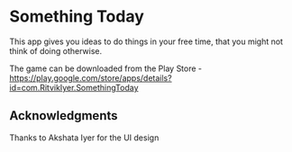# Something Today
This app gives you ideas to do things in your free time, that you might not think of doing otherwise.

The game can be downloaded from the Play Store  - https://play.google.com/store/apps/details?id=com.RitvikIyer.SomethingToday

## Acknowledgments
Thanks to Akshata Iyer for the UI design